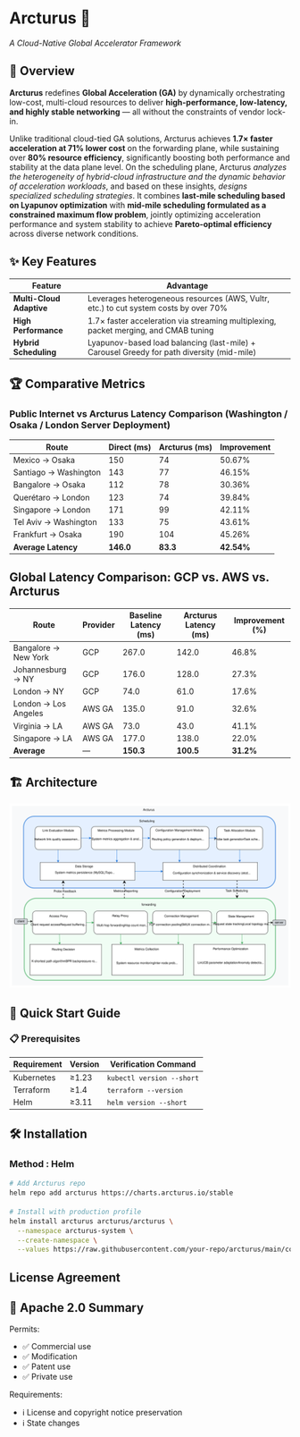 

# Arcturus 🌌  
*A Cloud-Native Global Accelerator Framework*



## 📌 Overview  
**Arcturus** redefines **Global Acceleration (GA)** by dynamically orchestrating low-cost, multi-cloud resources to deliver **high-performance, low-latency, and highly stable networking** — all without the constraints of vendor lock-in.

Unlike traditional cloud-tied GA solutions, Arcturus achieves **1.7× faster acceleration at 71% lower cost** on the forwarding plane, while sustaining over **80% resource efficiency**, significantly boosting both performance and stability at the data plane level. On the scheduling plane, Arcturus *analyzes the heterogeneity of hybrid-cloud infrastructure and the dynamic behavior of acceleration workloads*, and based on these insights, *designs specialized scheduling strategies*. It combines **last-mile scheduling based on Lyapunov optimization** with **mid-mile scheduling formulated as a constrained maximum flow problem**, jointly optimizing acceleration performance and system stability to achieve **Pareto-optimal efficiency** across diverse network conditions.


## ✨ Key Features  
| **Feature**               | **Advantage**                                                                 |
|---------------------------|-------------------------------------------------------------------------------|
| **Multi-Cloud Adaptive**  | Leverages heterogeneous resources (AWS, Vultr, etc.) to cut system costs by over 70% |
| **High Performance**  | 1.7× faster acceleration​​ via streaming multiplexing, packet merging, and CMAB tuning |
| **​​Hybrid Scheduling​**| Lyapunov-based load balancing (last-mile) + Carousel Greedy for path diversity (mid-mile) |

## 🏆 Comparative Metrics
### Public Internet vs Arcturus Latency Comparison (Washington / Osaka / London Server Deployment)

| Route                      | Direct (ms) | Arcturus (ms) | Improvement |
|----------------------------|-------------|---------------|-------------|
| Mexico → Osaka             | 150         | 74            | 50.67%     |
| Santiago → Washington      | 143         | 77            | 46.15%     |
| Bangalore → Osaka         | 112         | 78            | 30.36%     |
| Querétaro → London        | 123         | 74            | 39.84%     |
| Singapore → London        | 171         | 99            | 42.11%     |
| Tel Aviv → Washington     | 133         | 75            | 43.61%     |
| Frankfurt → Osaka         | 190         | 104           | 45.26%     |
| **Average Latency**          | **146.0**   | **83.3**      | **42.54%** |

## Global Latency Comparison: GCP vs. AWS vs. Arcturus

| Route                  | Provider   | Baseline Latency (ms) | Arcturus Latency (ms) | Improvement (%) |
|------------------------|------------|----------------------|----------------------|-----------------|
| Bangalore → New York   | GCP        | 267.0                | 142.0                | 46.8%          |
| Johannesburg → NY      | GCP        | 176.0                | 128.0                | 27.3%          |
| London → NY            | GCP        | 74.0                 | 61.0                 | 17.6%          |
| London → Los Angeles   | AWS GA     | 135.0                | 91.0                 | 32.6%          |
| Virginia → LA          | AWS GA     | 73.0                 | 43.0                 | 41.1%          |
| Singapore → LA         | AWS GA     | 177.0                | 138.0                | 22.0%          |
| **Average**           | —          | **150.3**            | **100.5**            | **31.2%**   |

## 🏗️ Architecture 
![Scheduling Architecture](scheduling/assets/Arcturus.svg)

## 🚀 Quick Start Guide

### 📋 Prerequisites
| Requirement       | Version  | Verification Command       |
|-------------------|----------|----------------------------|
| Kubernetes        | ≥1.23    | `kubectl version --short`  |
| Terraform         | ≥1.4     | `terraform --version`       |
| Helm              | ≥3.11    | `helm version --short`      |

## 🛠️ Installation
### Method : Helm 
```bash
# Add Arcturus repo
helm repo add arcturus https://charts.arcturus.io/stable

# Install with production profile
helm install arcturus arcturus/arcturus \
  --namespace arcturus-system \
  --create-namespace \
  --values https://raw.githubusercontent.com/your-repo/arcturus/main/config/production.yaml
```

## License Agreement

## 📑 Apache 2.0 Summary
Permits:
- ✅ Commercial use  
- ✅ Modification  
- ✅ Patent use  
- ✅ Private use  

Requirements:
- ℹ️ License and copyright notice preservation  
- ℹ️ State changes  

